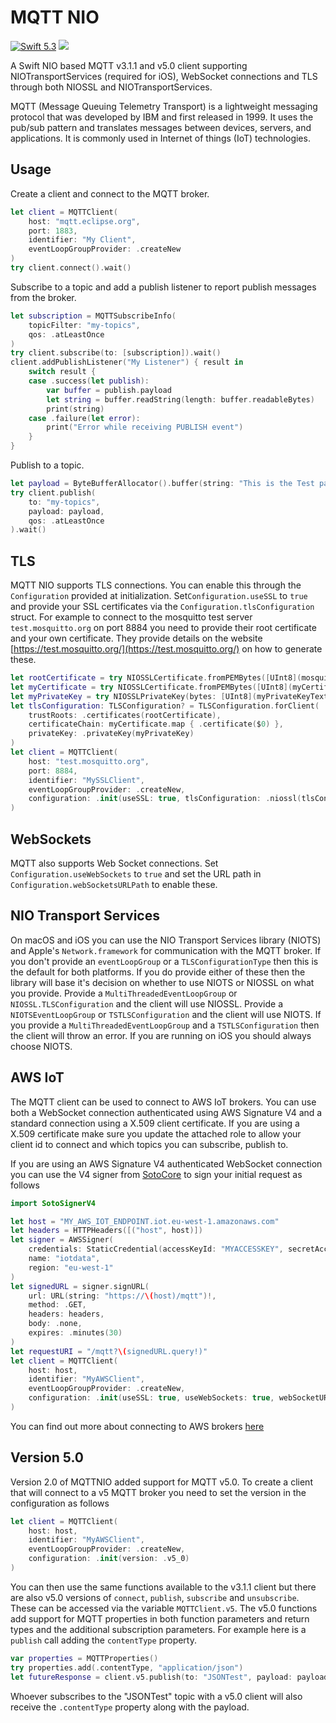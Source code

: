 # MQTT NIO 

[<img src="http://img.shields.io/badge/swift-5.3-brightgreen.svg" alt="Swift 5.3" />](https://swift.org)
[<img src="https://github.com/adam-fowler/mqtt-nio/workflows/CI/badge.svg" />](https://github.com/adam-fowler/mqtt-nio/workflows/CI/badge.svg)

A Swift NIO based MQTT v3.1.1 and v5.0 client supporting NIOTransportServices (required for iOS), WebSocket connections and TLS through both NIOSSL and NIOTransportServices.

MQTT (Message Queuing Telemetry Transport) is a lightweight messaging protocol that was developed by IBM and first released in 1999. It uses the pub/sub pattern and translates messages between devices, servers, and applications. It is commonly used in Internet of things (IoT) technologies.

## Usage

Create a client and connect to the MQTT broker.  

```swift
let client = MQTTClient(
    host: "mqtt.eclipse.org", 
    port: 1883,
    identifier: "My Client",
    eventLoopGroupProvider: .createNew
)
try client.connect().wait()
```

Subscribe to a topic and add a publish listener to report publish messages from the broker.
```swift
let subscription = MQTTSubscribeInfo(
    topicFilter: "my-topics",
    qos: .atLeastOnce
)
try client.subscribe(to: [subscription]).wait()
client.addPublishListener("My Listener") { result in
    switch result {
    case .success(let publish):
        var buffer = publish.payload
        let string = buffer.readString(length: buffer.readableBytes)
        print(string)
    case .failure(let error):
        print("Error while receiving PUBLISH event")
    }
}
```

Publish to a topic.
```swift
let payload = ByteBufferAllocator().buffer(string: "This is the Test payload")
try client.publish(
    to: "my-topics",
    payload: payload,
    qos: .atLeastOnce
).wait()
```
## TLS

MQTT NIO supports TLS connections. You can enable this through the `Configuration` provided at initialization. Set`Configuration.useSSL` to `true` and provide your SSL certificates via the `Configuration.tlsConfiguration` struct. For example to connect to the mosquitto test server `test.mosquitto.org` on port 8884 you need to provide their root certificate and your own certificate. They provide details on the website [https://test.mosquitto.org/](https://test.mosquitto.org/) on how to generate these.

```swift
let rootCertificate = try NIOSSLCertificate.fromPEMBytes([UInt8](mosquittoCertificateText.utf8))
let myCertificate = try NIOSSLCertificate.fromPEMBytes([UInt8](myCertificateText.utf8))
let myPrivateKey = try NIOSSLPrivateKey(bytes: [UInt8](myPrivateKeyText.utf8), format: .pem)
let tlsConfiguration: TLSConfiguration? = TLSConfiguration.forClient(
    trustRoots: .certificates(rootCertificate),
    certificateChain: myCertificate.map { .certificate($0) },
    privateKey: .privateKey(myPrivateKey)
)
let client = MQTTClient(
    host: "test.mosquitto.org",
    port: 8884,
    identifier: "MySSLClient",
    eventLoopGroupProvider: .createNew,
    configuration: .init(useSSL: true, tlsConfiguration: .niossl(tlsConfiguration)),
)
```

## WebSockets

MQTT also supports Web Socket connections. Set `Configuration.useWebSockets` to `true` and set the URL path in `Configuration.webSocketsURLPath` to enable these.

## NIO Transport Services

On macOS and iOS you can use the NIO Transport Services library (NIOTS) and Apple's `Network.framework` for communication with the MQTT broker. If you don't provide an `eventLoopGroup` or a `TLSConfigurationType` then this is the default for both platforms. If you do provide either of these then the library will base it's decision on whether to use NIOTS or NIOSSL on what you provide. Provide a `MultiThreadedEventLoopGroup` or `NIOSSL.TLSConfiguration` and the client will use NIOSSL. Provide a `NIOTSEventLoopGroup` or `TSTLSConfiguration` and the client will use NIOTS. If you provide a `MultiThreadedEventLoopGroup` and a `TSTLSConfiguration` then the client will throw an error. If you are running on iOS you should always choose NIOTS. 

## AWS IoT

The MQTT client can be used to connect to AWS IoT brokers. You can use both a WebSocket connection authenticated using AWS Signature V4 and a standard connection using a X.509 client certificate. If you are using a X.509 certificate make sure you update the attached role to allow your client id to connect and which topics you can subscribe, publish to.

If you are using an AWS Signature V4 authenticated WebSocket connection you can use the V4 signer from [SotoCore](https://github.com/soto-project/soto) to sign your initial request as follows
```swift
import SotoSignerV4

let host = "MY_AWS_IOT_ENDPOINT.iot.eu-west-1.amazonaws.com"
let headers = HTTPHeaders([("host", host)])
let signer = AWSSigner(
    credentials: StaticCredential(accessKeyId: "MYACCESSKEY", secretAccessKey: "MYSECRETKEY"), 
    name: "iotdata", 
    region: "eu-west-1"
)
let signedURL = signer.signURL(
    url: URL(string: "https://\(host)/mqtt")!, 
    method: .GET, 
    headers: headers, 
    body: .none, 
    expires: .minutes(30)
)
let requestURI = "/mqtt?\(signedURL.query!)"
let client = MQTTClient(
    host: host,
    identifier: "MyAWSClient",
    eventLoopGroupProvider: .createNew,
    configuration: .init(useSSL: true, useWebSockets: true, webSocketURLPath: requestUri)
)
```
You can find out more about connecting to AWS brokers [here](https://docs.aws.amazon.com/iot/latest/developerguide/protocols.html)

## Version 5.0

Version 2.0 of MQTTNIO added support for MQTT v5.0. To create a client that will connect to a v5 MQTT broker you need to set the version in the configuration as follows

```swift
let client = MQTTClient(
    host: host,
    identifier: "MyAWSClient",
    eventLoopGroupProvider: .createNew,
    configuration: .init(version: .v5_0)
)
```

You can then use the same functions available to the v3.1.1 client but there are also v5.0 versions of `connect`, `publish`, `subscribe` and `unsubscribe`. These can be accessed via the variable `MQTTClient.v5`. The v5.0 functions add support for MQTT properties in both function parameters and return types and the additional subscription parameters. For example here is a `publish` call adding the `contentType` property.

```swift
var properties = MQTTProperties()
try properties.add(.contentType, "application/json")
let futureResponse = client.v5.publish(to: "JSONTest", payload: payload, qos: .atLeastOnce, properties: properties)
```

Whoever subscribes to the "JSONTest" topic with a v5.0 client will also receive the `.contentType` property along with the payload.


